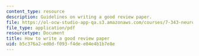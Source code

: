 ```yaml
---
content_type: resource
description: Guidelines on writing a good review paper.
file: https://ol-ocw-studio-app-qa.s3.amazonaws.com/courses/7-343-neuron-glial-cell-interactions-in-biology-and-disease-spring-2007/b5c376a2ed0df093f4dee04e4b1b7e8e_how2writegoodrev.pdf
file_type: application/pdf
resourcetype: Document
title: How to write a good review paper
uid: b5c376a2-ed0d-f093-f4de-e04e4b1b7e8e
---
```

